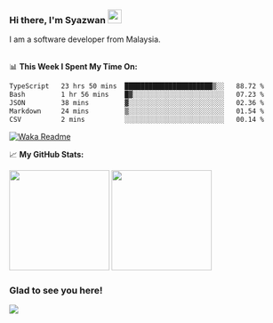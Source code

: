 ### Hi there, I'm Syazwan <img src="https://media.giphy.com/media/hvRJCLFzcasrR4ia7z/giphy.gif" width="25px">
I am a software developer from Malaysia.
<br/><br/>

📊 **This Week I Spent My Time On:**
<!--START_SECTION:waka-->

```txt
TypeScript   23 hrs 50 mins  ██████████████████████▒░░   88.72 %
Bash         1 hr 56 mins    █▓░░░░░░░░░░░░░░░░░░░░░░░   07.23 %
JSON         38 mins         ▓░░░░░░░░░░░░░░░░░░░░░░░░   02.36 %
Markdown     24 mins         ▒░░░░░░░░░░░░░░░░░░░░░░░░   01.54 %
CSV          2 mins          ░░░░░░░░░░░░░░░░░░░░░░░░░   00.14 %
```

<!--END_SECTION:waka-->
[![Waka Readme](https://github.com/syazwanz/syazwanz/actions/workflows/wakatime.yml/badge.svg)](https://github.com/syazwanz/syazwanz/actions/workflows/wakatime.yml)

📈 **My GitHub Stats:**

<p>
  <img height="180em" src="https://github-readme-stats.vercel.app/api?username=syazwanz&show_icons=true&hide_border=false&&count_private=true&include_all_commits=true" />
  <img height="180em" src="https://github-readme-stats.vercel.app/api/top-langs/?username=syazwanz&exclude_repo=KNN-Image-Classification&show_icons=true&hide_border=false&layout=compact&langs_count=8"/>
</p>

### Glad to see you here!
![](https://visitor-badge.glitch.me/badge?page_id=syazwanz.syazwanz)

